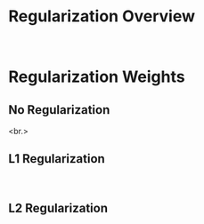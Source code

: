 # Regularization Overview

<br>

# Regularization Weights

## No Regularization

<br.>

## L1 Regularization

<br>

## L2 Regularization